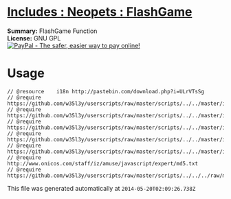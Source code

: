 
# [Includes : Neopets : FlashGame](.)

**Summary:** FlashGame Function<br />
**License:** GNU GPL<br />
[![PayPal - The safer, easier way to pay online!](https://www.paypalobjects.com/en_US/i/btn/btn_donate_SM.gif "PayPal - The safer, easier way to pay online!")](http://goo.gl/Fv19S)

# Usage
```
// @resource	i18n http://pastebin.com/download.php?i=ULrVTsSg
// @require	https://github.com/w35l3y/userscripts/raw/master/scripts/../../master/includes/56489.user.js
// @require	https://github.com/w35l3y/userscripts/raw/master/scripts/../../master/includes/63808.user.js
// @require	https://github.com/w35l3y/userscripts/raw/master/scripts/../../master/includes/69584.user.js
// @require	https://github.com/w35l3y/userscripts/raw/master/scripts/../../master/includes/85618.user.js
// @require	https://github.com/w35l3y/userscripts/raw/master/scripts/../../master/includes/87940.user.js
// @require	http://www.onicos.com/staff/iz/amuse/javascript/expert/md5.txt
// @require	https://github.com/w35l3y/userscripts/raw/master/scripts/../../../raw/master/includes/Includes__Neopets__FlashGame/127696.user.js
```

This file was generated automatically at `2014-05-20T02:09:26.738Z`